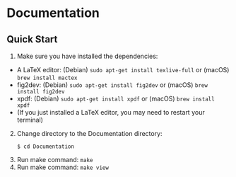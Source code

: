 # Documentation

## Quick Start

1. Make sure you have installed the dependencies:

[the Cluffer repository]:https://github.com/robert-strandh/Cluffer
[the Cluffer Emacs Compatiblity]:https://github.com/robert-strandh/cluffer-emacs-compatibility
[the Stealth mixin repository]:https://github.com/robert-strandh/Stealth-mixin
[the Eclector repository]:https://github.com/s-expressionists/Eclector
[the Incrementalist repository]:https://github.com/robert-strandh/incrementalist

   * A LaTeX editor: (Debian) `sudo apt-get install texlive-full` or (macOS) `brew install mactex`
   * fig2dev: (Debian) `sudo apt-get install fig2dev` or (macOS) `brew install fig2dev`
   * xpdf: (Debian) `sudo apt-get install xpdf` or (macOS) `brew install xpdf`
   * (If you just installed a LaTeX editor, you may need to restart your terminal)

2. Change directory to the Documentation directory: 
   ```
   $ cd Documentation
   ```
3. Run make command: `make`
4. Run make command: `make view`
